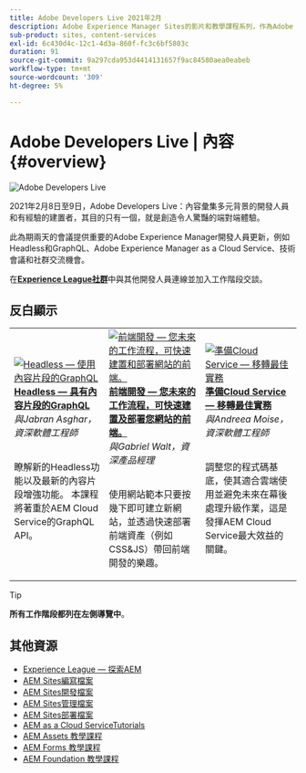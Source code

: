 ```yaml
---
title: Adobe Developers Live 2021年2月
description: Adobe Experience Manager Sites的影片和教學課程系列，作為Adobe Developers Live內容活動的一部分提供。
sub-product: sites, content-services
exl-id: 6c430d4c-12c1-4d3a-860f-fc3c6bf5803c
duration: 91
source-git-commit: 9a297cda953d4414131657f9ac84580aea0eabeb
workflow-type: tm+mt
source-wordcount: '309'
ht-degree: 5%

---
```


# Adobe Developers Live | 內容 {#overview}

<img alt="Adobe Developers Live" src="/help/adobe-developers-live/assets/adl.png" />

2021年2月8日至9日，Adobe Developers Live：內容彙集多元背景的開發人員和有經驗的建置者，其目的只有一個，就是創造令人驚豔的端對端體驗。

此為期兩天的會議提供重要的Adobe Experience Manager開發人員更新，例如Headless和GraphQL、Adobe Experience Manager as a Cloud Service、技術會議和社群交流機會。

在&#x200B;**[Experience League社群](https://adobe.ly/36Yd3v6)**&#x200B;中與其他開發人員連線並加入工作階段交談。

## 反白顯示

<table>
  <tr>
   <td>
      <a href="headless-graphql-content-fragments.md">
      <img alt="Headless — 使用內容片段的GraphQL" src="/help/adobe-developers-live/assets/jabran.png"/>
      </a>
      <div>
         <a href="headless-graphql-content-fragments.md"><strong>Headless — 具有內容片段的GraphQL</strong></a>         
         <br/><em>與Jabran Asghar，資深軟體工程師</em>
      </div>
      <p>
        <br/>
         瞭解新的Headless功能以及最新的內容片段增強功能。 本課程將著重於AEM Cloud Service的GraphQL API。
      </p>
     </td>   
     <td>
      <a href="rapid-frontend-devlopment.md">
      <img alt="前端開發 — 您未來的工作流程，可快速建置和部署網站的前端。" src="/help/adobe-developers-live/assets/gabriel.png"/>
      </a>
      <div>
         <a href="rapid-frontend-devlopment.md"><strong>前端開發 — 您未來的工作流程，可快速建置及部署您網站的前端。</strong></a>
         <br/><em>與Gabriel Walt，資深產品經理</em>
      </div>
      <p>
        <br/>
         使用網站範本只要按幾下即可建立新網站，並透過快速部署前端資產（例如CSS&amp;JS）帶回前端開發的樂趣。
      </p>
   </td>
   </td>
     <td>
      <a href="get-ready-aem-cloud.md">
      <img alt="準備Cloud Service — 移轉最佳實務" src="/help/adobe-developers-live/assets/andreea.png"/>
      </a>
      <div>
         <a href="get-ready-aem-cloud.md"><strong>準備Cloud Service — 移轉最佳實務</strong></a>
         <br/><em>與Andreea Moise，資深軟體工程師</em>
      </div>
      <p>
        <br/>
         調整您的程式碼基底，使其適合雲端使用並避免未來在幕後處理升級作業，這是發揮AEM Cloud Service最大效益的關鍵。
      </p>
   </td>
  </tr>
</table>

>[!TIP]
>
>**所有工作階段都列在左側導覽中**。

## 其他資源

* [Experience League — 探索AEM](https://experienceleague.adobe.com/zh-hant#recommended/solutions/experience-manager)
* [AEM Sites編寫檔案](https://experienceleague.adobe.com/docs/experience-manager-65/authoring/home.html?lang=zh-Hant)
* [AEM Sites開發檔案](https://experienceleague.adobe.com/docs/experience-manager-65/developing/home.html?lang=zh-Hant)
* [AEM Sites管理檔案](https://experienceleague.adobe.com/docs/experience-manager-65/administering/home.html?lang=zh-Hant)
* [AEM Sites部署檔案](https://experienceleague.adobe.com/docs/experience-manager-65/deploying/home.html?lang=zh-Hant)
* [AEM as a Cloud ServiceTutorials](https://experienceleague.adobe.com/docs/experience-manager-learn/cloud-service/overview.html?lang=zh-Hant)
* [AEM Assets 教學課程](https://experienceleague.adobe.com/docs/experience-manager-learn/assets/overview.html?lang=zh-Hant)
* [AEM Forms 教學課程](https://experienceleague.adobe.com/docs/experience-manager-learn/forms/overview.html?lang=zh-Hant)
* [AEM Foundation 教學課程](https://experienceleague.adobe.com/docs/experience-manager-learn/foundation/overview.html?lang=zh-Hant)
